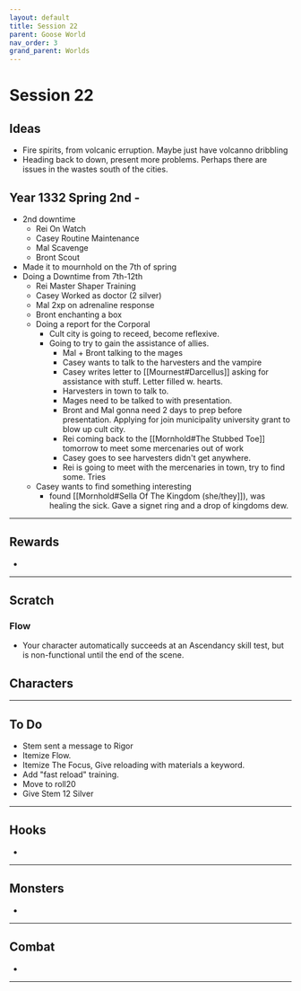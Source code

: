 ```yaml
---
layout: default
title: Session 22
parent: Goose World
nav_order: 3
grand_parent: Worlds
---
```

# Session 22
## Ideas
* Fire spirits, from volcanic erruption. Maybe just have volcanno dribbling
* Heading back to down, present more problems. Perhaps there are issues in the wastes south of the cities.

## Year 1332 Spring 2nd -
* 2nd downtime
	* Rei On Watch
	* Casey Routine Maintenance
	* Mal Scavenge 
	* Bront Scout
* Made it to mournhold on the 7th of spring
* Doing a Downtime from 7th-12th
	* Rei Master Shaper Training
	* Casey Worked as doctor (2 silver)
	* Mal 2xp on adrenaline response
	* Bront enchanting a box
	* Doing a report for the Corporal
		* Cult city is going to receed, become reflexive.
		* Going to try to gain the assistance of allies.
			* Mal + Bront talking to the mages
			* Casey wants to talk to the harvesters and the vampire
			* Casey writes letter to [[Mournest#Darcellus]] asking for assistance with stuff. Letter filled w. hearts.
			* Harvesters in town to talk to.
			* Mages need to be talked to with presentation.
			* Bront and Mal gonna need 2 days to prep before presentation. Applying for join municipality university grant to blow up cult city.
			* Rei coming back to the [[Mornhold#The Stubbed Toe]] tomorrow to meet some mercenaries out of work
			* Casey goes to see harvesters didn't get anywhere.
			* Rei is going to meet with the mercenaries in town, try to find some. Tries 
	* Casey wants to find something interesting
		* found [[Mornhold#Sella Of The Kingdom (she/they]]), was healing the sick. Gave a signet ring and a drop of kingdoms dew. 


---

## Rewards
* 



---
## Scratch
### Flow
* Your character automatically succeeds at an Ascendancy skill test, but is non-functional until the end of the scene.


## Characters

 

---

## To Do
* Stem sent a message to Rigor
* Itemize Flow.
* Itemize The Focus, Give reloading with materials a keyword.
* Add "fast reload" training.
* Move to roll20
* Give Stem 12 Silver




---

## Hooks
* 


---

## Monsters
* 
---

## Combat
* 

---
